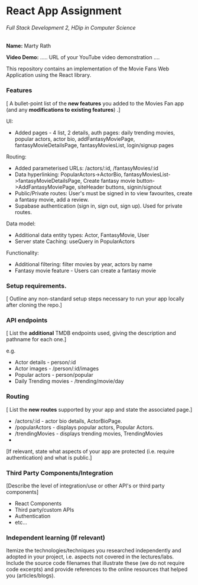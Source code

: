 # React App Assignment

###### Full Stack Development 2, HDip in Computer Science

**Name:** Marty Rath

**Video Demo:** ..... URL of your YouTube video demonstration ....

This repository contains an implementation of the Movie Fans Web Application using the React library.

### Features

[ A bullet-point list of the __new features__ you added to the Movies Fan app (and any **modifications to existing features**) .]

UI:

- Added pages - 4 list, 2 details, auth pages: daily trending movies, popular actors, actor bio, addFantasyMoviePage, fantasyMovieDetailsPage, fantasyMoviesList, login/signup pages

Routing:

- Added parameterised URLs: /actors/:id, /fantasyMovies/:id
- Data hyperlinking: PopularActors->ActorBio, fantasyMoviesList->fantasyMovieDetailsPage, Create fantasy movie button->AddFantasyMoviePage, siteHeader buttons, signin/signout
- Public/Private routes: User's must be signed in to view favourites, create a fantasy movie, add a review.
- Supabase authentication (sign in, sign out, sign up). Used for private routes.

Data model:

- Additional data entity types: Actor, FantasyMovie, User
- Server state Caching: useQuery in PopularActors

Functionality:

- Additional filtering: filter movies by year, actors by name
- Fantasy movie feature - Users can create a fantasy movie

### Setup requirements.

[ Outline any non-standard setup steps necessary to run your app locally after cloning the repo.]

### API endpoints

[ List the __additional__ TMDB endpoints used, giving the description and pathname for each one.]

e.g.

- Actor details - person/:id
- Actor images - /person/:id/images
- Popular actors - person/popular
- Daily Trending movies - /trending/movie/day

### Routing

[ List the __new routes__ supported by your app and state the associated page.]

- /actors/:id - actor bio details, ActorBioPage.
- /popularActors - displays popular actors, Popular Actors.
- /trendingMovies - displays trending movies, TrendingMovies
-

[If relevant, state what aspects of your app are protected (i.e. require authentication) and what is public.]

### Third Party Components/Integration

[Describe the level of integration/use or other API's or third party components]

- React Components
- Third party/custom APIs
- Authentication
- etc...

### Independent learning (If relevant)

Itemize the technologies/techniques you researched independently and adopted in your project,
i.e. aspects not covered in the lectures/labs. Include the source code filenames that illustrate these
(we do not require code excerpts) and provide references to the online resources that helped you (articles/blogs).
